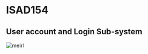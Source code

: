 # ISAD154
## User account and Login Sub-system

![meirl](https://media1.tenor.com/images/600e25c43d16d0ef203f8e244fa10b3c/tenor.gif?itemid=5176279)
